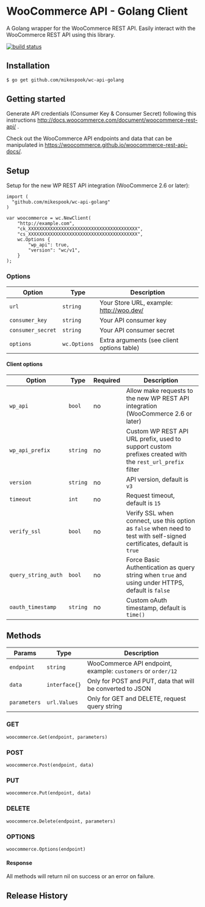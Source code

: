 # WooCommerce API - Golang Client

A Golang wrapper for the WooCommerce REST API. Easily interact with the WooCommerce REST API using this library.

[![build status](https://secure.travis-ci.org/mikespook/wc-api-golang.svg)](http://travis-ci.org/mikespook/wc-api-golang)

## Installation

```bash
$ go get github.com/mikespook/wc-api-golang
```

## Getting started

Generate API credentials (Consumer Key & Consumer Secret) following this instructions <http://docs.woocommerce.com/document/woocommerce-rest-api/>
.

Check out the WooCommerce API endpoints and data that can be manipulated in <https://woocommerce.github.io/woocommerce-rest-api-docs/>.

## Setup

Setup for the new WP REST API integration (WooCommerce 2.6 or later):

```golang
import (
  "github.com/mikespook/wc-api-golang"  
)

var woocommerce = wc.NewClient(
    "http://example.com", 
    "ck_XXXXXXXXXXXXXXXXXXXXXXXXXXXXXXXXXXXXXXXX", 
    "cs_XXXXXXXXXXXXXXXXXXXXXXXXXXXXXXXXXXXXXXXX",
    wc.Options {
        "wp_api": true,
        "version": "wc/v1",
    }
);
```

### Options

|       Option      |   Type   |                Description                 |
| ----------------- | -------- | ------------------------------------------ |
| `url`             | `string` | Your Store URL, example: http://woo.dev/   |
| `consumer_key`    | `string` | Your API consumer key                      |
| `consumer_secret` | `string` | Your API consumer secret                   |
| `options`         | `wc.Options`  | Extra arguments (see client options table) |

#### Client options

|        Option       |   Type   | Required |                                                      Description                                                       |
|---------------------|----------|----------|------------------------------------------------------------------------------------------------------------------------|
| `wp_api`            | `bool`   | no       | Allow make requests to the new WP REST API integration (WooCommerce 2.6 or later)                                      |
| `wp_api_prefix`     | `string` | no       | Custom WP REST API URL prefix, used to support custom prefixes created with the `rest_url_prefix` filter               |
| `version`           | `string` | no       | API version, default is `v3`                                                                                           |
| `timeout`           | `int`    | no       | Request timeout, default is `15`                                                                                       |
| `verify_ssl`        | `bool`   | no       | Verify SSL when connect, use this option as `false` when need to test with self-signed certificates, default is `true` |
| `query_string_auth` | `bool`   | no       | Force Basic Authentication as query string when `true` and using under HTTPS, default is `false`                       |
| `oauth_timestamp`   | `string` | no       | Custom oAuth timestamp, default is `time()`                                                                            |

## Methods

|    Params    |   Type   |                         Description                          |
| ------------ | -------- | ------------------------------------------------------------ |
| `endpoint`   | `string` | WooCommerce API endpoint, example: `customers` or `order/12` |
| `data`       | `interface{}`  | Only for POST and PUT, data that will be converted to JSON   |
| `parameters` | `url.Values`  | Only for GET and DELETE, request query string                |

### GET

```golang
woocommerce.Get(endpoint, parameters)
```

### POST

```golang
woocommerce.Post(endpoint, data)
```

### PUT

```golang
woocommerce.Put(endpoint, data)
```

### DELETE

```golang
woocommerce.Delete(endpoint, parameters)
```

### OPTIONS

```golang
woocommerce.Options(endpoint)
```

#### Response

All methods will return nil on success or an error on failure.

## Release History

